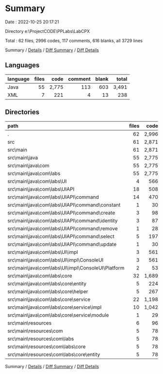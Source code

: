 # Summary

Date : 2022-10-25 20:17:21

Directory e:\\ProjectCODE\\PPLabs\\LabCPX

Total : 62 files,  2996 codes, 117 comments, 616 blanks, all 3729 lines

Summary / [Details](details.md) / [Diff Summary](diff.md) / [Diff Details](diff-details.md)

## Languages
| language | files | code | comment | blank | total |
| :--- | ---: | ---: | ---: | ---: | ---: |
| Java | 55 | 2,775 | 113 | 603 | 3,491 |
| XML | 7 | 221 | 4 | 13 | 238 |

## Directories
| path | files | code | comment | blank | total |
| :--- | ---: | ---: | ---: | ---: | ---: |
| . | 62 | 2,996 | 117 | 616 | 3,729 |
| src | 61 | 2,871 | 113 | 609 | 3,593 |
| src\\main | 61 | 2,871 | 113 | 609 | 3,593 |
| src\\main\\java | 55 | 2,775 | 113 | 603 | 3,491 |
| src\\main\\java\\com | 55 | 2,775 | 113 | 603 | 3,491 |
| src\\main\\java\\com\\labs | 55 | 2,775 | 113 | 603 | 3,491 |
| src\\main\\java\\com\\labs\\UI | 4 | 566 | 8 | 87 | 661 |
| src\\main\\java\\com\\labs\\UIAPI | 18 | 508 | 0 | 144 | 652 |
| src\\main\\java\\com\\labs\\UIAPI\\command | 14 | 470 | 0 | 132 | 602 |
| src\\main\\java\\com\\labs\\UIAPI\\command\\constant | 1 | 30 | 0 | 9 | 39 |
| src\\main\\java\\com\\labs\\UIAPI\\command\\create | 3 | 98 | 0 | 28 | 126 |
| src\\main\\java\\com\\labs\\UIAPI\\command\\identity | 3 | 87 | 0 | 23 | 110 |
| src\\main\\java\\com\\labs\\UIAPI\\command\\remove | 1 | 28 | 0 | 9 | 37 |
| src\\main\\java\\com\\labs\\UIAPI\\command\\select | 5 | 197 | 0 | 53 | 250 |
| src\\main\\java\\com\\labs\\UIAPI\\command\\update | 1 | 30 | 0 | 10 | 40 |
| src\\main\\java\\com\\labs\\UI\\impl | 3 | 561 | 8 | 85 | 654 |
| src\\main\\java\\com\\labs\\UI\\impl\\СonsoleUI | 3 | 561 | 8 | 85 | 654 |
| src\\main\\java\\com\\labs\\UI\\impl\\СonsoleUI\\Platform | 2 | 53 | 0 | 15 | 68 |
| src\\main\\java\\com\\labs\\core | 32 | 1,689 | 105 | 369 | 2,163 |
| src\\main\\java\\com\\labs\\core\\entity | 5 | 224 | 0 | 53 | 277 |
| src\\main\\java\\com\\labs\\core\\helper | 5 | 267 | 0 | 59 | 326 |
| src\\main\\java\\com\\labs\\core\\service | 22 | 1,198 | 105 | 257 | 1,560 |
| src\\main\\java\\com\\labs\\core\\service\\impl | 10 | 1,042 | 81 | 223 | 1,346 |
| src\\main\\java\\com\\labs\\core\\service\\module | 1 | 29 | 0 | 4 | 33 |
| src\\main\\resources | 6 | 96 | 0 | 6 | 102 |
| src\\main\\resources\\com | 5 | 78 | 0 | 5 | 83 |
| src\\main\\resources\\com\\labs | 5 | 78 | 0 | 5 | 83 |
| src\\main\\resources\\com\\labs\\core | 5 | 78 | 0 | 5 | 83 |
| src\\main\\resources\\com\\labs\\core\\entity | 5 | 78 | 0 | 5 | 83 |

Summary / [Details](details.md) / [Diff Summary](diff.md) / [Diff Details](diff-details.md)